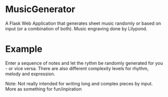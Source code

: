 # MusicGenerator
A Flask Web Application that generates sheet music randomly or based on input (or a combination of both). 
Music engraving done by Lilypond.

# Example

Enter a sequence of notes and let the rythm be randomly generated for you - or vice versa. There are also different complexity
levels for rhythm, melody and expression.

Note: 
Not really intended for writing long and complex pieces by input. More as something for fun/inpiration
